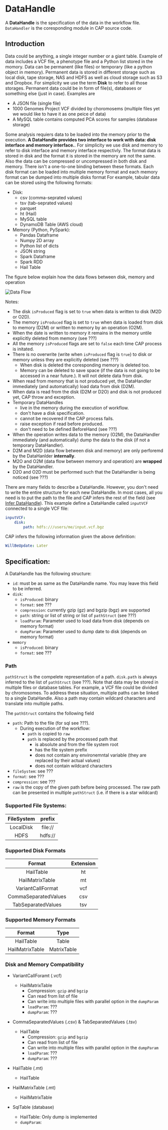# DataHandle
A **DataHandle** is the specification of the data in the workflow file.
`DataHandler` is the coresponding module in CAP source code. 

## Introduction

Data could be anything, a single integer number or a giant table.
Example of data includes a VCF file, a phenotype file and a Python list stored in the momory.
Data can be permanent (like files) or temporary (like a python object in memory).
Permanent data is stored in different storage such as local disk, tape storage, NAS and HDFS as well as cloud storage such as S3 and Dropbox.
For simplicity we use the term **Disk** to refer to all those storages.
Permanent data could be in form of file(s), databases or something else (just in case).
Examples are
- A JSON file (single file)
- 1000 Genomes Project VCF divided by choromosems (multiple files yet we would like to have it as one peice of data)
- A MySQL table contains computed PCA scores for samples (database storage)

Some analysis requiers data to be loaded into the memory prior to the execution.
**A DataHandle provides two interface to work with data: disk interface and memory interface.**.
For simplicity we use disk and memory to refer to disk interface and memory interface respectivly.
The format data is stored in disk and the format it is stored in the memory are not the same.
Also the data can be compressed or uncompressed in both disk and memory.
There isn't a one-to-one binding between these formats.
Each disk format can be loaded into multiple memory format and each memory format can be dumped into multiple disks format
For example, tabular data can be stored using the following formats:
- Disk:
    - csv (comma-seprated values)
    - tsv (tab-seprated values)
    - parquet
    - ht (Hail)
    - MySQL table
    - DynamoDB Table (AWS cloud)
- Memory (Python, PySpark):
    - Pandas Dataframe
    - Numpy 2D array
    - Python list of dicts
    - JSON string
    - Spark Dataframe
    - Spark RDD
    - Hail Table

The figure below explain how the data flows between disk, memory and operation

![Data Flow](../Figures/DataFlow.png)

Notes:
- The disk `isProduced` flag is set to `true` when data is written to disk (M2D or O2D).
- The memory `isProduced` flag is set to `true` when data is loaded from disk to memory (D2M) or written to memory by an operation (O2M).
- When the date is written to memory it remains in the memory untile explicitly deleted from memory (see ???)
- All the memory `isProduced` flags are set to `false` each time CAP process is initated.
- There is no overwrite (write when `isProduced` flag is `true`) to disk or memory unless they are explicitly deleted (see ???)
    - When disk is deleted the coresponding memory is deleted too.
    - Memory can be deleted to save space (if the data is not going to be accessed in a near future.). It will not delete data from disk.
- When read from memory that is not produced yet, the DataHandler immediately (and automatically) load data from disk (D2M).
- When data is read from the disk (D2M or D2O) and disk is not produced yet, CAP throw and exception.
- Temporary DataHandles
    - live in the memory during the execution of workflow.
    - don't have a disk specification.
    - cannot be recovered if the CAP process fails.
    - raise exception if read before produced.
    - don't need to be defined BeforeHand (see ???)
- When the operation writes data to the memory (O2M), the DataHandler immediately (and automatically) dump the data to the disk (if not a temporary DataHandler).
- D2M and M2D (data flow between disk and memory) are only perforemd by the DataHanlder **internally**.
- M2O and O2M (data flow between memory and operation) are **wrapped** by the DataHandler.
- D2O and O2D must be performed such that the DataHandler is being noticed (see ???)


There are many fields to describe a DataHandle.
However, you don't need to write the entire structure for each new DataHandle.
In most cases, all you need is to put the path to the file and CAP infers the rest of the field (see [Infer DataHandle](InferDataHandle.md)).
This example define a DataHandle called `inputVCF` connected to a single VCF file:
```yaml
inputVCF:
    disk:
        path: hdfs:///users/me/input.vcf.bgz
```

CAP infers the following information given the above definition:
```yaml
WillBeUpdate: Later
```

## Specification:
A DataHandle has the following structure:
- `id`: must be as same as the DataHandle name. You may leave this field to be inferred.
- `disk`:
    - `isProduced`: binary
    - `format`: see ???
    - `compression`: currently gzip (gz) and bgzip (bgz) are supported
    - `path`: string or list of string or list of `pathStruct` (see ???)
    - `loadParam`: Parameter used to load data from disk (depends on memory format)
    - `dumpParam`: Parameter used to dump date to disk (depends on memory format)
- `memory`
    - `isProduced`: binary
    - `format`: see ???

### Path
`pathStruct` is the compelete representation of a path.
`disk.path` is always inferred to the list of `pathStruct` (see ???).
Note that data may be stored in multiple files or database tables.
For example, a VCF file could be divided by chromosomes.
To address these situation, multiple paths can be linked to a single DataHandle.
Also a path may contain wildcard characters and translate into multiple paths.

The `pathStruct` contains the following field
- `path`: Path to the file (for sql see ???).
    - During execution of the workflow:
        - `path` is copied to `raw`
        - `path` is replaced by the processed path that
            - is absolute and from the file system root
            - has the file system prefix
            - does not contain any environemntal variable (they are replaced by their actual values)
            - does not contain wildcard characters
- `fileSystem`: see ???
- `format`: see ???
- `compression`: see ???
- `raw` is the copy of the given path before being processed. The raw path can be presented in multiple `pathStruct` (i.e. if there is a star wildcard)


### Supported File Systems:

| FileSystem |  prefix |
|:----------:|:-------:|
|  LocalDisk | file:// |
|    HDFS    | hdfs:// |

### Supported Disk Formats

|        Format        | Extension  |
|:--------------------:|:----------:|
|       HailTable      |     ht     |
|    HailMatrixTable   |     mt     |
|   VariantCallFormat  |     vcf    |
| CommaSeparatedValues |     csv    |
|  TabSeparatedValues  |     tsv    |

### Supported Memory Formats

|      Format      |      Type       |
|:----------------:|:---------------:|
|     HailTable    |      Table      |
|  HailMatrixTable |   MatrixTable   |

### Disk and Memory Compatibility

- VariantCallForamt (.vcf)
    - HailMatrixTable
        - Compression: `gzip` and `bgzip`
        - Can read from list of file
        - Can write into multiple files with parallel option in the `dumpParam`
        - `loadParam`: ???
        - `dumpParam`: ???

- CommaSeparatedValues (.csv) & TabSeparatedValues (.tsv)
    - HailTable
        - Compression: `gzip` and `bgzip`
        - Can read from list of file
        - Can write into multiple files with parallel option in the `dumpParam`
        - `loadParam`: ???
        - `dumpParam`: ???

- HailTable (.mt)
    - HailTable 

- HailMatrixTable (.mt)
    - HailMatrixTable

- SqlTable (database)
    - HailTable: Only dump is implemented
    - `dumpParam`:

